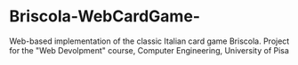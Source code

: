 # Briscola-WebCardGame-
Web-based implementation of the classic Italian card game Briscola.
Project for the "Web Devolpment" course, Computer Engineering, University of Pisa
